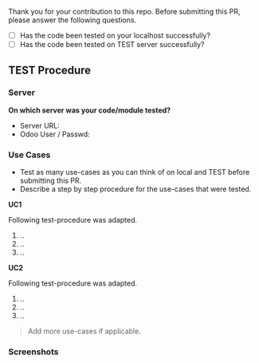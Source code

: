 Thank you for your contribution to this repo.
Before submitting this PR, please answer the following questions.

- [ ] Has the code been tested on your localhost successfully?
- [ ] Has the code been tested on TEST server successfully?

## TEST Procedure

### Server
**On which server was your code/module tested?**

- Server URL: 
- Odoo User / Passwd:

### Use Cases

- Test as many use-cases as you can think of on local and TEST before submitting this PR.
- Describe a step by step procedure for the use-cases that were tested.

**UC1**

Following test-procedure was adapted.

1. ..
2. ..
3. ..

**UC2**

Following test-procedure was adapted.

1. ..
2. ..
3. ..

> Add more use-cases if applicable.

### Screenshots
